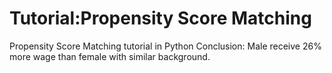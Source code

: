 # Tutorial:Propensity Score Matching
 Propensity Score Matching tutorial in Python
Conclusion: Male receive 26% more wage than female with similar background.
